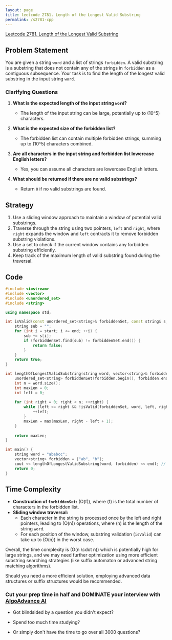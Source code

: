 ```yaml
---
layout: page
title: leetcode 2781. Length of the Longest Valid Substring
permalink: /s2781-cpp
---
```

[Leetcode 2781. Length of the Longest Valid Substring](https://algoadvance.github.io/algoadvance/l2781)
## Problem Statement
You are given a string `word` and a list of strings `forbidden`. A valid substring is a substring that does not contain any of the strings in `forbidden` as a contiguous subsequence. Your task is to find the length of the longest valid substring in the input string `word`.

### Clarifying Questions
1. **What is the expected length of the input string `word`?**
   - The length of the input string can be large, potentially up to \(10^5\) characters.

2. **What is the expected size of the forbidden list?**
   - The forbidden list can contain multiple forbidden strings, summing up to \(10^5\) characters combined.

3. **Are all characters in the input string and forbidden list lowercase English letters?**
   - Yes, you can assume all characters are lowercase English letters.

4. **What should be returned if there are no valid substrings?**
   - Return `0` if no valid substrings are found.

## Strategy
1. Use a sliding window approach to maintain a window of potential valid substrings.
2. Traverse through the string using two pointers, `left` and `right`, where `right` expands the window and `left` contracts it to remove forbidden substring violations.
3. Use a set to check if the current window contains any forbidden substring efficiently.
4. Keep track of the maximum length of valid substring found during the traversal.

## Code
```cpp
#include <iostream>
#include <vector>
#include <unordered_set>
#include <string>

using namespace std;

int isValid(const unordered_set<string>& forbiddenSet, const string& s, int start, int end) {
    string sub = "";
    for (int i = start; i <= end; ++i) {
        sub += s[i];
        if (forbiddenSet.find(sub) != forbiddenSet.end()) {
            return false;
        }
    }
    return true;
}

int lengthOfLongestValidSubstring(string word, vector<string>& forbidden) {
    unordered_set<string> forbiddenSet(forbidden.begin(), forbidden.end());
    int n = word.size();
    int maxLen = 0;
    int left = 0;
    
    for (int right = 0; right < n; ++right) {
        while (left <= right && !isValid(forbiddenSet, word, left, right)) {
            ++left;
        }
        maxLen = max(maxLen, right - left + 1);
    }
    
    return maxLen;
}

int main() {
    string word = "ababcc";
    vector<string> forbidden = {"ab", "b"};
    cout << lengthOfLongestValidSubstring(word, forbidden) << endl; // Output should be 2
    return 0;
}
```

## Time Complexity
- **Construction of `forbiddenSet`:** \(O(f)\), where \(f\) is the total number of characters in the forbidden list.
- **Sliding window traversal:**
  - Each character in the string is processed once by the left and right pointers, leading to \(O(n)\) operations, where \(n\) is the length of the string `word`.
  - For each position of the window, substring validation (`isValid`) can take up to \(O(n)\) in the worst case.

Overall, the time complexity is \(O(n \cdot n)\) which is potentially high for large strings, and we may need further optimization using more efficient substring searching strategies (like suffix automaton or advanced string matching algorithms).

Should you need a more efficient solution, employing advanced data structures or suffix structures would be recommended.


### Cut your prep time in half and DOMINATE your interview with [AlgoAdvance AI](https://algoAdvance.com)

- Got blindsided by a question you didn't expect?

- Spend too much time studying?

- Or simply don't have the time to go over all 3000 questions?

